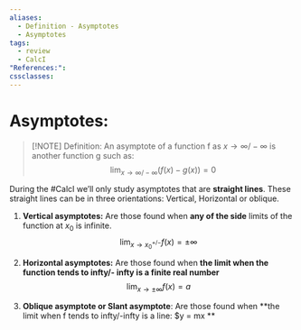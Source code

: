 ```yaml
---
aliases:
  - Definition - Asymptotes
  - Asymptotes
tags:
  - review
  - CalcI
"References:": 
cssclasses:
---
```

# Asymptotes: 

> [!NOTE] Definition: 
> An asymptote of a function f as $x\rightarrow \infty / -\infty$ is another function g such as: 
> $$
> \lim_{x\rightarrow \infty / -\infty}(f(x) - g(x)) = 0
> $$ 

During the #CalcI we’ll only study asymptotes that are **straight lines**. 
These straight lines can be in three orientations: Vertical, Horizontal or oblique. 

1. **Vertical asymptotes:** Are those found when **any of the side** limits of the function at $x_0$ is infinite. 
$$
\lim_{x\rightarrow x_0^{+/-}} f(x) = \pm \infty
$$

2. **Horizontal asymptotes:** Are those found when **the limit when the function tends to infty/- infty is a finite real number**
$$
\lim_{x\rightarrow \pm \infty} f(x) = a
$$

3. **Oblique asymptote or Slant asymptote**: Are those found when **the limit when f tends to infty/-infty is a line: $y = mx **


